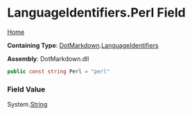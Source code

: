 # LanguageIdentifiers\.Perl Field

[Home](../../../README.md)

**Containing Type**: [DotMarkdown](../../README.md)\.[LanguageIdentifiers](../README.md)

**Assembly**: DotMarkdown\.dll

```csharp
public const string Perl = "perl"
```

### Field Value

System\.[String](https://docs.microsoft.com/en-us/dotnet/api/system.string)